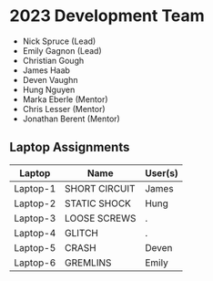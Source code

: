 # 2023 Development Team
* Nick Spruce (Lead)
* Emily Gagnon (Lead)
* Christian Gough
* James Haab
* Deven Vaughn
* Hung Nguyen
* Marka Eberle (Mentor)
* Chris Lesser (Mentor)
* Jonathan Berent (Mentor)

## Laptop Assignments
Laptop | Name | User(s)
--- | --- | ---
Laptop-1 | SHORT CIRCUIT | James
Laptop-2 | STATIC SHOCK  | Hung
Laptop-3 | LOOSE SCREWS  | .
Laptop-4 | GLITCH        | .
Laptop-5 | CRASH         | Deven
Laptop-6 | GREMLINS      | Emily

